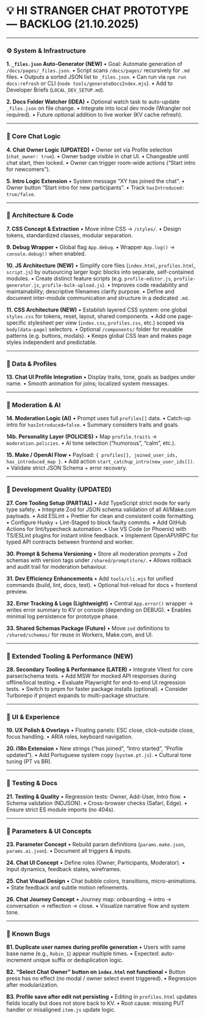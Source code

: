 # 💡 HI STRANGER CHAT PROTOTYPE — BACKLOG (21.10.2025)

---

### ⚙️ System & Infrastructure

**1. `_files.json` Auto-Generator (NEW)**
  • Goal: Automate generation of `/docs/pages/_files.json`.
  • Script scans `/docs/pages/` recursively for `.md` files.
  • Outputs a sorted JSON list to `_files.json`.
  • Can run via `npm run docs:refresh` or CLI (`node tools/generateDocsIndex.mjs`).
  • Add to Developer Briefs (`LOCAL_DEV_SETUP.md`).

**2. Docs Folder Watcher (IDEA)**
  • Optional watch task to auto-update `_files.json` on file change.
  • Integrate into local dev mode (Wrangler not required).
  • Future optional addition to live worker (KV cache refresh).

---

### 🧠 Core Chat Logic

**4. Chat Owner Logic (UPDATED)**
  • Owner set via Profile selection (`chat_owner: true`).
  • Owner badge visible in chat UI.
  • Changeable until chat start, then locked.
  • Owner can trigger room-wide actions (“Start intro for newcomers”).

**5. Intro Logic Extension**
  • System message “XY has joined the chat”.
  • Owner button “Start intro for new participants”.
  • Track `hasIntroduced: true/false`.

---

### 🧩 Architecture & Code

**7. CSS Concept & Extraction**
  • Move inline CSS → `/styles/`.
  • Design tokens, standardized classes, modular separation.

**9. Debug Wrapper**
  • Global flag `App.debug`.
  • Wrapper `App.log()` → `console.debug()` when enabled.

**10. JS Architecture (NEW)**
  • Simplify core files (`index.html`, `profiles.html`, `script.js`) by outsourcing larger logic blocks into separate, self-contained modules.
  • Create distinct feature scripts (e.g. `profile-editor.js`, `profile-generator.js`, `profile-bulk-upload.js`).
  • Improves code readability and maintainability; descriptive filenames clarify purpose.
  • Define and document inter-module communication and structure in a dedicated `.md`.

**11. CSS Architecture (NEW)**
  • Establish layered CSS system: one global `styles.css` for tokens, reset, layout, shared components.
  • Add one page-specific stylesheet per view (`index.css`, `profiles.css`, etc.) scoped via `body[data-page]` selectors.
  • Optional `/components/` folder for reusable patterns (e.g. buttons, modals).
  • Keeps global CSS lean and makes page styles independent and predictable.

---

### 💾 Data & Profiles

**13. Chat UI Profile Integration**
  • Display traits, tone, goals as badges under name.
  • Smooth animation for joins; localized system messages.

---

### 🤖 Moderation & AI

**14. Moderation Logic (AI)**
  • Prompt uses full `profiles[]` data.
  • Catch-up intro for `hasIntroduced=false`.
  • Summary considers traits and goals.

**14b. Personality Layer (POLICIES)**
  • Map `profile.traits` → `moderation.policies`.
  • AI tone selection (“humorous”, “calm”, etc.).

**15. Make / OpenAI Flow**
  • Payload: `{ profiles[], joined_user_ids, has_introduced_map }`.
  • Add action `start_catchup_intro(new_user_ids[])`.
  • Validate strict JSON Schema + error recovery.

---

### 🧠 Development Quality (UPDATED)

**27. Core Tooling Setup (PARTIAL)**
  • Add TypeScript strict mode for early type safety.
  • Integrate Zod for JSON schema validation of all AI/Make.com payloads.
  • Add ESLint + Prettier for clean and consistent code formatting.
  • Configure Husky + Lint-Staged to block faulty commits.
  • Add GitHub Actions for lint/typecheck automation.
  • Use VS Code (or Phoenix) with TS/ESLint plugins for instant inline feedback.
  • Implement OpenAPI/tRPC for typed API contracts between frontend and worker.

**30. Prompt & Schema Versioning**
  • Store all moderation prompts + Zod schemas with version tags under `/shared/promptstore/`.
  • Allows rollback and audit trail for moderation behaviour.

**31. Dev Efficiency Enhancements**
  • Add `tools/cli.mjs` for unified commands (build, lint, docs, test).
  • Optional hot-reload for docs + frontend preview.

**32. Error Tracking & Logs (Lightweight)**
  • Central `App.error()` wrapper → writes error summary to KV or console (depending on DEBUG).
  • Enables minimal log persistence for prototype phase.

**33. Shared Schemas Package (Future)**
  • Move `zod` definitions to `/shared/schemas/` for reuse in Workers, Make.com, and UI.

---

### 🧪 Extended Tooling & Performance (NEW)

**28. Secondary Tooling & Performance (LATER)**
  • Integrate Vitest for core parser/schema tests.
  • Add MSW for mocked API responses during offline/local testing.
  • Evaluate Playwright for end-to-end UI regression tests.
  • Switch to pnpm for faster package installs (optional).
  • Consider Turborepo if project expands to multi-package structure.

---

### 🧩 UI & Experience

**19. UX Polish & Overlays**
  • Floating panels: ESC close, click-outside close, focus handling.
  • ARIA roles, keyboard navigation.

**20. i18n Extension**
  • New strings (“has joined”, “Intro started”, “Profile updated”).
  • Add Portuguese system copy (`system.pt.js`).
  • Cultural tone tuning (PT vs BR).

---

### 🧪 Testing & Docs

**21. Testing & Quality**
  • Regression tests: Owner, Add-User, Intro flow.
  • Schema validation (NDJSON).
  • Cross-browser checks (Safari, Edge).
  • Ensure strict ES module imports (no 404s).

---

### 🧩 Parameters & UI Concepts

**23. Parameter Concept**
  • Rebuild param definitions (`params.make.json`, `params.ai.json`).
  • Document all triggers & inputs.

**24. Chat UI Concept**
  • Define roles (Owner, Participants, Moderator).
  • Input dynamics, feedback states, wireframes.

**25. Chat Visual Design**
  • Chat bubble colors, transitions, micro-animations.
  • State feedback and subtle motion refinements.

**26. Chat Journey Concept**
  • Journey map: onboarding → intro → conversation → reflection → close.
  • Visualize narrative flow and system tone.

---

### 🧩 Known Bugs

**B1. Duplicate user names during profile generation**
  • Users with same base name (e.g., `Robin_1`) appear multiple times.
  • Expected: auto-increment unique suffix or deduplication logic.

**B2. “Select Chat Owner” button on `index.html` not functional**
  • Button press has no effect (no modal / owner select event triggered).
  • Regression after modularization.

**B3. Profile save after edit not persisting**
  • Editing in `profiles.html` updates fields locally but does not store back to KV.
  • Root cause: missing PUT handler or misaligned `item.js` update logic.
